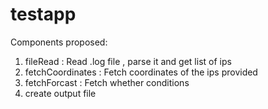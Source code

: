 # testapp

Components proposed:
1. fileRead : Read .log file , parse it and get list of ips
2. fetchCoordinates : Fetch coordinates of the ips provided
3. fetchForcast : Fetch whether conditions
4. create output file